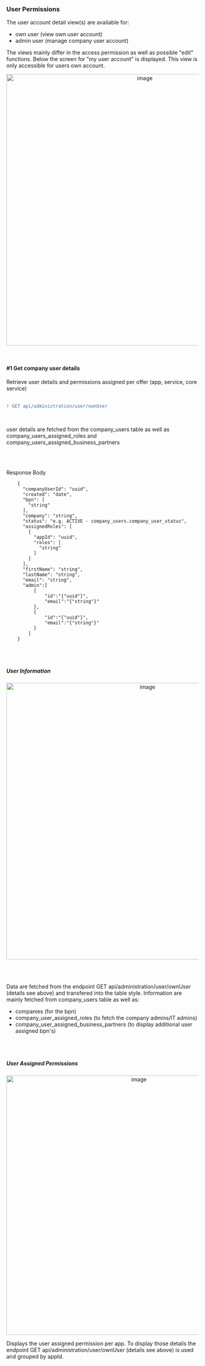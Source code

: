 ### User Permissions

The user account detail view(s) are available for:

- own user (view own user account)
- admin user (manage company user account)

The views mainly differ in the access permission as well as possible "edit" functions.
Below the screen for "my user account" is displayed. This view is only accessible for users own account.

<p align='center'>
<img width="710" alt="image" src="https://github.com/catenax-ng/tx-portal-assets/assets/94133633/26c21558-0a3b-4071-b6da-b5ed2f4db31b">
</p>

<br>

#### #1 Get company user details

Retrieve user details and permissions assigned per offer (app, service, core service)  
<br>

```diff
! GET api/administration/user/ownUser
```

<br>

user details are fetched from the company_users table as well as company_users_assigned_roles and company_users_assigned_business_partners

<br>
<br>

Response Body

    	{
    	  "companyUserId": "uuid",
    	  "created": "date",
    	  "bpn": [
    	    "string"
    	  ],
    	  "company": "string",
    	  "status": "e.g. ACTIVE - company_users.company_user_status",
    	  "assignedRoles": [
    	    {
    	      "appId": "uuid",
    	      "roles": [
    	        "string"
    	      ]
    	    }
    	  ],
    	  "firstName": "string",
    	  "lastName": "string",
    	  "email": "string",
    	  "admin":[
    		  {
    			  "id":"{"uuid"}",
    			  "email":"{"string"}"
    		  },
    		  {
    			  "id":"{"uuid"}",
    			  "email":"{"string"}"
    		  }
    		]
    	}

<br>
<br>

##### User Information

<p align="center">
<img width="724" alt="image" src="https://github.com/catenax-ng/tx-portal-assets/assets/94133633/d6d51720-2660-4ac6-9fd0-b6304cb80c79">
</p>

<br>
<br>

Data are fetched from the endpoint GET api/administration/user/ownUser (details see above) and transfered into the table style.
Information are mainly fetched from company_users table as well as:

- companies (for the bpn)
- company_user_assigned_roles (to fetch the company admins/IT admins)
- company_user_assigned_business_partners (to display additional user assigned bpn's)

<br>
<br>

##### User Assigned Permissions

<p align="center">
<img width="679" alt="image" src="https://github.com/catenax-ng/tx-portal-assets/assets/94133633/8cef8cfc-4638-4a53-8207-3759999b6983">
</p>

Displays the user assigned permission per app.
To display those details the endpoint GET api/administration/user/ownUser (details see above) is used and grouped by appId.

<br>
<br>
